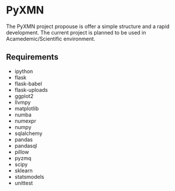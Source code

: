 PyXMN
=====

The PyXMN project propouse is offer a simple structure and a rapid development.
The current project is planned to be used in Acamedemic/Scientific environment.


Requirements
------------
- ipython
- flask
- flask-babel
- flask-uploads
- ggplot2
- llvmpy
- matplotlib
- numba
- numexpr
- numpy
- sqlalchemy
- pandas
- pandasql
- pillow
- pyzmq
- scipy
- sklearn
- statsmodels
- unittest
